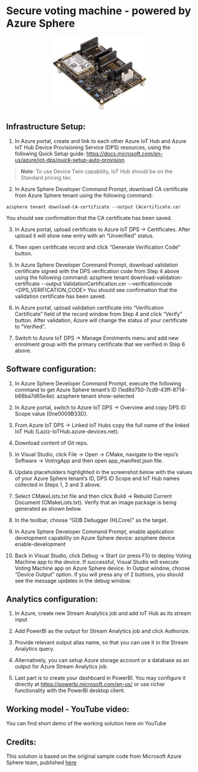 # Secure voting machine - powered by Azure Sphere
<p align="center">
  <img src="/images/Overview_AvNetSK.jpg">
</p>

## Infrastructure Setup:
1.	In Azure portal, create and link to each other Azure IoT Hub and Azure IoT Hub Device Provisioning Service (DPS) resources, using the following Quick Setup guide: https://docs.microsoft.com/en-us/azure/iot-dps/quick-setup-auto-provision.

> **Note**: To use Device Twin capability, IoT Hub should be on the Standard pricing tier.
 
2.	In Azure Sphere Developer Command Prompt, download CA certificate from Azure Sphere tenant using the following command:
```
azsphere tenant download-CA-certificate --output CAcertificate.cer
```
You should see confirmation that the CA certificate has been saved.
 
3.	In Azure portal, upload certificate to Azure IoT DPS -> Certificates. After upload it will show new entry with an “Unverified” status.
 
4.	Then open certificate record and click “Generate Verification Code” button.
 
5.	In Azure Sphere Developer Command Prompt, download validation certificate signed with the DPS verification code from Step 4 above using the following command:
azsphere tenant download-validation-certificate --output ValidationCertification.cer --verificationcode <DPS_VERIFICATION_CODE>
You should see confirmation that the validation certificate has been saved.
 
6.	In Azure portal, upload validation certificate into “Verification Certificate” field of the record window from Step 4 and click “Verify” button. After validation, Azure will change the status of your certificate to “Verified”.
 
7.	Switch to Azure IoT DPS -> Manage Enrolments menu and add new enrolment group with the primary certificate that we verified in Step 6 above.
 
## Software configuration:
1.	In Azure Sphere Developer Command Prompt, execute the following command to get Azure Sphere tenant’s ID (1ed8d750-7cd9-43ff-8714-b68ba7d65e4e):
azsphere tenant show-selected
2.	In Azure portal, switch to Azure IoT DPS -> Overview and copy DPS ID Scope value (0ne0009B33D).
3.	From Azure IoT DPS -> Linked IoT Hubs copy the full name of the linked IoT Hub (Laziz-IoTHub.azure-devices.net).
4.	Download content of Git repo.
5.	In Visual Studio, click File -> Open -> CMake, navigate to the repo’s Software -> VotingApp and then open app_manifest.json file.
 
6.	Update placeholders highlighted in the screenshot below with the values of your Azure Sphere tenant’s ID, DPS ID Scope and IoT Hub names collected in Steps 1, 2 and 3 above.

7.	Select CMakeLists.txt file and then click Build -> Rebuild Current Document (CMakeLists.txt). Verify that an image package is being generated as shown below.
 
8.	In the toolbar, choose “GDB Debugger (HLCore)” as the target.
 
9.	In Azure Sphere Developer Command Prompt, enable application development capability on Azure Sphere device:
azsphere device enable-development
10.	Back in Visual Studio, click Debug -> Start (or press F5) to deploy Voting Machine app to the device. If successful, Visual Studio will execute Voting Machine app on Azure Sphere device. In Output window, choose “Device Output” option. If you will press any of 2 buttons, you should see the message updates in the debug window.
 
## Analytics configuration:
1.	In Azure, create new Stream Analytics job and add IoT Hub as its stream input
 
2.	Add PowerBI as the output for Stream Analytics job and click Authorize.
 
3.	Provide relevant output alias name, so that you can use it in the Stream Analytics query.
 
4.	Alternatively, you can setup Azure storage account or a database as an output for Azure Stream Analytics job.
 
5.	Last part is to create your dashboard in PowerBI. You may configure it directly at https://powerbi.microsoft.com/en-us/ or use richer functionality with the PowerBI desktop client.

## Working model - YouTube video:
You can find short demo of the working solution here on YouTube

## Credits:
This solution is based on the original sample code from Microsoft Azure Sphere team, published [here](https://github.com/Azure/azure-sphere-samples)

